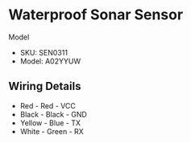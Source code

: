 # Waterproof Sonar Sensor

Model
 - SKU: SEN0311
 - Model: A02YYUW


## Wiring Details

- Red - Red - VCC
- Black - Black - GND
- Yellow - Blue - TX
- White - Green - RX
